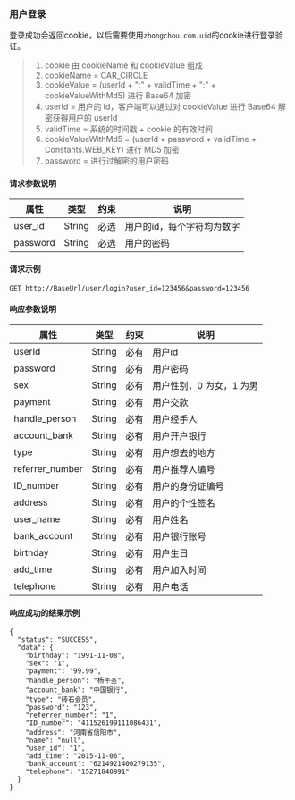 ### 用户登录
登录成功会返回cookie，以后需要使用`zhongchou.com.uid`的cookie进行登录验证。

> 1. cookie 由 cookieName 和 cookieValue 组成
> 1. cookieName = CAR_CIRCLE
> 1. cookieValue = (userId + ":" + validTime + ":" + cookieValueWithMd5) 进行 Base64 加密
> 1. userId = 用户的 Id，客户端可以通过对 cookieValue 进行 Base64 解密获得用户的 userId
> 1. validTime = 系统的时间戳 + cookie 的有效时间
> 1. cookieValueWithMd5 = (userId + password + validTime + Constants.WEB_KEY) 进行 MD5 加密
> 1. password = 进行过解密的用户密码

#### 请求参数说明
属性			|类型		 |约束		  | 说明
------------|------------|------------|------------
user_id 	|String		 |必选		  | 用户的id，每个字符均为数字
password    |String      |必选		  | 用户的密码

#### 请求示例
	GET http://BaseUrl/user/login?user_id=123456&password=123456

#### 响应参数说明
属性           	| 类型  	  | 约束   	| 说明
----------------|---------|--------	|------------
userId			| String  | 必有    | 用户id
password		| String  | 必有    | 用户密码
sex				| String  | 必有    | 用户性别，0 为女，1 为男
payment			| String  | 必有    | 用户交款
handle_person   | String  | 必有    | 用户经手人
account_bank    | String  | 必有    | 用户开户银行
type   			| String  | 必有    | 用户想去的地方
referrer_number | String  | 必有    | 用户推荐人编号
ID_number       | String  | 必有    | 用户的身份证编号
address     	| String  | 必有    | 用户的个性签名
user_name      	| String  | 必有    | 用户姓名
bank_account    | String  | 必有    | 用户银行账号
birthday      	| String  | 必有    | 用户生日
add_time      	| String  | 必有    | 用户加入时间
telephone      	| String  | 必有    | 用户电话

#### 响应成功的结果示例
	{
	  "status": "SUCCESS",
	  "data": {
	    "birthday": "1991-11-08",
	    "sex": "1",
	    "payment": "99.99",
	    "handle_person": "杨午圣",
	    "account_bank": "中国银行",
	    "type": "砖石会员",
	    "password": "123",
	    "referrer_number": "1",
	    "ID_number": "411526199111086431",
	    "address": "河南省信阳市",
	    "name": "null",
	    "user_id": "1",
	    "add_time": "2015-11-06",
	    "bank_account": "6214921400279135",
	    "telephone": "15271840991"
	  }
	}